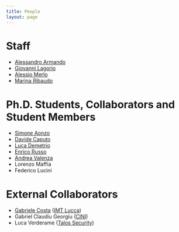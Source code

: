```yaml
---
title: People
layout: page
---
```


# Staff

* [Alessandro Armando](alessandro_armando)
* [Giovanni Lagorio](giovanni_lagorio)
* [Alessio Merlo](alessio_merlo)
* [Marina Ribaudo](https://www.dibris.unige.it/ribaudo-marina)


# Ph.D. Students, Collaborators and Student Members

* [Simone Aonzo](simone_aonzo)
* [Davide Caputo](davide_caputo)
* [Luca Demetrio](luca_demetrio)
* [Enrico Russo](enrico_russo)
* [Andrea Valenza](andrea_valenza)
* Lorenzo Maffia
* Federico Lucini


# External Collaborators

* [Gabriele Costa](gabriele_costa) ([IMT Lucca](https://www.imtlucca.it))
* Gabriel Claudiu Georgiu ([CINI](https://www.consorzio-cini.it))
* Luca Verderame ([Talos Security](http://www.talos-sec.com))

